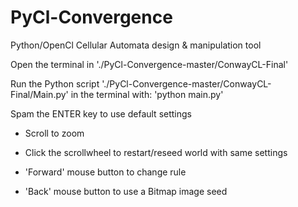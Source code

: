 PyCl-Convergence
================

Python/OpenCl Cellular Automata design &amp; manipulation tool

Open the terminal in './PyCl-Convergence-master/ConwayCL-Final'

Run the Python script './PyCl-Convergence-master/ConwayCL-Final/Main.py' in the terminal with: 'python main.py'

Spam the ENTER key to use default settings

 - Scroll to zoom

 - Click the scrollwheel to restart/reseed world with same settings

 - 'Forward' mouse button to change rule

 - 'Back' mouse button to use a Bitmap image seed